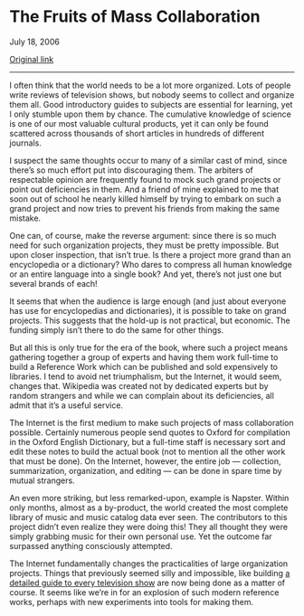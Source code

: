 The Fruits of Mass Collaboration
================================

July 18, 2006

[Original link](http://www.aaronsw.com/weblog/masscollab)

* * * * *

I often think that the world needs to be a lot more organized. Lots of
people write reviews of television shows, but nobody seems to collect
and organize them all. Good introductory guides to subjects are
essential for learning, yet I only stumble upon them by chance. The
cumulative knowledge of science is one of our most valuable cultural
products, yet it can only be found scattered across thousands of short
articles in hundreds of different journals.

I suspect the same thoughts occur to many of a similar cast of mind,
since there’s so much effort put into discouraging them. The arbiters of
respectable opinion are frequently found to mock such grand projects or
point out deficiencies in them. And a friend of mine explained to me
that soon out of school he nearly killed himself by trying to embark on
such a grand project and now tries to prevent his friends from making
the same mistake.

One can, of course, make the reverse argument: since there is so much
need for such organization projects, they must be pretty impossible. But
upon closer inspection, that isn’t true. Is there a project more grand
than an encyclopedia or a dictionary? Who dares to compress all human
knowledge or an entire language into a single book? And yet, there’s not
just one but several brands of each!

It seems that when the audience is large enough (and just about everyone
has use for encyclopedias and dictionaries), it is possible to take on
grand projects. This suggests that the hold-up is not practical, but
economic. The funding simply isn’t there to do the same for other
things.

But all this is only true for the era of the book, where such a project
means gathering together a group of experts and having them work
full-time to build a Reference Work which can be published and sold
expensively to libraries. I tend to avoid net triumphalism, but the
Internet, it would seem, changes that. Wikipedia was created not by
dedicated experts but by random strangers and while we can complain
about its deficiencies, all admit that it’s a useful service.

The Internet is the first medium to make such projects of mass
collaboration possible. Certainly numerous people send quotes to Oxford
for compilation in the Oxford English Dictionary, but a full-time staff
is necessary sort and edit these notes to build the actual book (not to
mention all the other work that must be done). On the Internet, however,
the entire job — collection, summarization, organization, and editing —
can be done in spare time by mutual strangers.

An even more striking, but less remarked-upon, example is Napster.
Within only months, almost as a by-product, the world created the most
complete library of music and music catalog data ever seen. The
contributors to this project didn’t even realize they were doing this!
They all thought they were simply grabbing music for their own personal
use. Yet the outcome far surpassed anything consciously attempted.

The Internet fundamentally changes the practicalities of large
organization projects. Things that previously seemed silly and
impossible, like building [a detailed guide to every television
show](http://tviv.org/) are now being done as a matter of course. It
seems like we’re in for an explosion of such modern reference works,
perhaps with new experiments into tools for making them.

